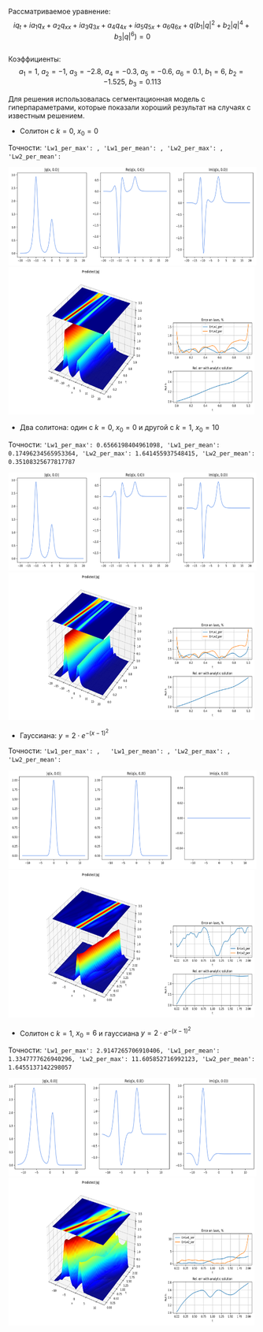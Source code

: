 Рассматриваемое уравнение:  
$$iq_t + ia_1q_x + a_2q_{xx} + ia_3q_{3x} + a_4q_{4x} + ia_5q_{5x} + a_6q_{6x} + q(b_1|q|^2 +b_2|q|^4 + b_3|q|^6)=0$$  
Коэффициенты:  
$$a_1 = 1,\ a_2 = -1,\ a_3 = -2.8,\ a_4 = -0.3,\ a_5 = -0.6,\ a_6 = 0.1,\ b_1 = 6,\ b_2 = -1.525,\ b_3 = 0.113$$  

Для решения использовалась сегментационная модель с гиперпараметрами, которые показали хороший результат на случаях с известным решением.

* Солитон с $k=0$, $x_0=0$

Точности: `'Lw1_per_max': ,
 'Lw1_per_mean': ,
 'Lw2_per_max': ,
 'Lw2_per_mean': `  

<img src="https://github.com/mikhakuv/PINNs/blob/main/pictures/exp64_charts_1.png" width="600" height="200">  

<img src="https://github.com/mikhakuv/PINNs/blob/main/pictures/exp64_charts_2.png" width="500" height="300">  

* Два солитона: один с $k=0$, $x_0=0$ и другой с $k=1$, $x_0=10$

Точности: `'Lw1_per_max': 0.6566198404961098,
 'Lw1_per_mean': 0.17496234565953364,
 'Lw2_per_max': 1.641455937548415,
 'Lw2_per_mean': 0.35108325677817787`  

<img src="https://github.com/mikhakuv/PINNs/blob/main/pictures/exp64_charts_3.png" width="600" height="200">  

<img src="https://github.com/mikhakuv/PINNs/blob/main/pictures/exp64_charts_4.png" width="500" height="300">  

* Гауссиана:  $y = 2\cdot e^{-(x-1)^2}$

Точности: `'Lw1_per_max': ,  
'Lw1_per_mean': ,
 'Lw2_per_max': ,
 'Lw2_per_mean': `  

<img src="https://github.com/mikhakuv/PINNs/blob/main/pictures/exp64_charts_5.png" width="600" height="200">  

<img src="https://github.com/mikhakuv/PINNs/blob/main/pictures/exp64_charts_6.png" width="500" height="300">  

* Солитон с $k=1$, $x_0=6$ и гауссиана $y = 2\cdot e^{-(x-1)^2}$

Точности: `'Lw1_per_max': 2.9147265706910406,
 'Lw1_per_mean': 1.3347777626940296,
 'Lw2_per_max': 11.605852716992123,
 'Lw2_per_mean': 1.6455137142298057`  

<img src="https://github.com/mikhakuv/PINNs/blob/main/pictures/exp64_charts_7.png" width="600" height="200">  

<img src="https://github.com/mikhakuv/PINNs/blob/main/pictures/exp64_charts_8.png" width="500" height="300">  
